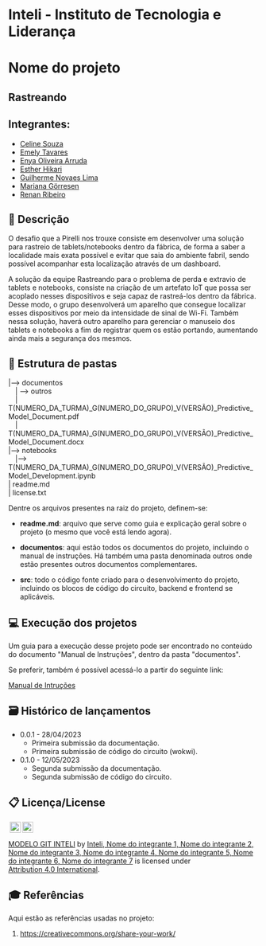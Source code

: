 # Inteli - Instituto de Tecnologia e Liderança 

# Nome do projeto

## Rastreando

## Integrantes: 
- <a href="https://www.linkedin.com/in/celine-souza-1a38aa225/">Celine Souza</a>
- <a href="https://www.linkedin.com/in/emely-tavares-3575ba24a/">Emely Tavares</a>
- <a href="https://www.linkedin.com/in/enya-oliveira-636566240/">Enya Oliveira Arruda</a> 
- <a href="https://www.linkedin.com/in/estherhikari/">Esther Hikari</a> 
- <a href="https://www.linkedin.com/in/guilherme-novaes-lima">Guilherme Novaes Lima</a>
- <a href="https://www.linkedin.com/in/mariana-g%C3%B6rresen-b03059210/">Mariana Görresen</a> 
- <a href="https://www.linkedin.com/in/renan-ribeiro-31a205247/">Renan Ribeiro</a> 

## 📝 Descrição
O desafio que a Pirelli nos trouxe consiste em desenvolver uma solução para rastreio de tablets/notebooks dentro da fábrica, de forma a saber a localidade mais exata possível e evitar que saia do ambiente fabril, sendo possível acompanhar esta localização através de um dashboard.

A solução da equipe Rastreando para o problema de perda e extravio de tablets e notebooks, consiste na criação de um artefato IoT que possa ser acoplado nesses dispositivos e seja capaz de rastreá-los dentro da fábrica. Desse modo, o grupo desenvolverá um aparelho que consegue localizar esses dispositivos por meio da intensidade de sinal de Wi-Fi. Também nessa solução, haverá outro aparelho para gerenciar o manuseio dos tablets e notebooks a fim de registrar quem os estão portando, aumentando ainda mais a segurança dos mesmos.

## 📁 Estrutura de pastas

|--> documentos<br>
  &emsp;| --> outros <br>
  &emsp;| T(NUMERO_DA_TURMA)_G(NUMERO_DO_GRUPO)_V(VERSÃO)_Predictive_Model_Document.pdf<br>
  &emsp;| T(NUMERO_DA_TURMA)_G(NUMERO_DO_GRUPO)_V(VERSÃO)_Predictive_Model_Document.docx<br>
|--> notebooks<br>
  &emsp;|--> T(NUMERO_DA_TURMA)_G(NUMERO_DO_GRUPO)_V(VERSÃO)_Predictive_Model_Development.ipynb<br>
| readme.md<br>
| license.txt

Dentre os arquivos presentes na raiz do projeto, definem-se:

- <b>readme.md</b>: arquivo que serve como guia e explicação geral sobre o projeto (o mesmo que você está lendo agora).

- <b>documentos</b>: aqui estão todos os documentos do projeto, incluindo o manual de instruções. Há também uma pasta denominada outros onde estão presentes outros documentos complementares.

- <b>src</b>: todo o código fonte criado para o desenvolvimento do projeto, incluindo os blocos de código do circuito, backend e frontend se aplicáveis.

## 💻 Execução dos projetos

Um guia para a execução desse projeto pode ser encontrado no conteúdo do documento "Manual de Instruções", dentro da pasta "documentos".

Se preferir, também é possível acessá-lo a partir do seguinte link:

 <a href="https://www.linkedin.com/in/renan-ribeiro-31a205247/">Manual de Intruções</a> 

## 🗃 Histórico de lançamentos
* 0.0.1 - 28/04/2023
    * Primeira submissão da documentação.
    * Primeira submissão de código do circuito (wokwi).
* 0.1.0 - 12/05/2023
    * Segunda submissão da documentação.
    * Segunda submissão de código do circuito.

## 📋 Licença/License

<img style="height:22px!important;margin-left:3px;vertical-align:text-bottom;" src="https://mirrors.creativecommons.org/presskit/icons/cc.svg?ref=chooser-v1"><img style="height:22px!important;margin-left:3px;vertical-align:text-bottom;" src="https://mirrors.creativecommons.org/presskit/icons/by.svg?ref=chooser-v1"><p xmlns:cc="http://creativecommons.org/ns#" xmlns:dct="http://purl.org/dc/terms/"><a property="dct:title" rel="cc:attributionURL" href="https://github.com/Spidus/Teste_Final_1">MODELO GIT INTELI</a> by <a rel="cc:attributionURL dct:creator" property="cc:attributionName" href="https://www.yggbrasil.com.br/vr">Inteli, Nome do integrante 1, Nome do integrante 2, Nome do integrante 3, Nome do integrante 4, Nome do integrante 5, Nome do integrante 6, Nome do integrante 7</a> is licensed under <a href="http://creativecommons.org/licenses/by/4.0/?ref=chooser-v1" target="_blank" rel="license noopener noreferrer" style="display:inline-block;">Attribution 4.0 International</a>.</p>

## 🎓 Referências

Aqui estão as referências usadas no projeto:

1. <https://creativecommons.org/share-your-work/>
